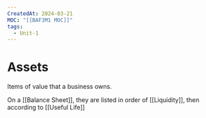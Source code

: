 ```yaml
---
CreatedAt: 2024-03-21
MOC: "[[BAF3M1 MOC]]"
tags:
  - Unit-1
---
```

# Assets
Items of value that a business owns.


On a [[Balance Sheet]], they are listed in order of [[Liquidity]], then according to [[Useful Life]]
